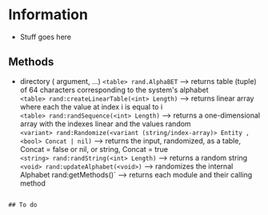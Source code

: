 # Information
- Stuff goes here

## Methods
- <return type> directory (<argument type> argument, ...)
`<table> rand.AlphaBET`   --> returns table (tuple) of 64 characters corresponding to the system's alphabet      
`<table> rand:createLinearTable(<int> Length)`  --> returns linear array where each the value at index i is equal to i   
`<table> rand:randSequence(<int> Length)`   --> returns a one-dimensional array with the indexes linear and the values random      
`<variant> rand:Randomize(<variant (string/index-array)> Entity , <bool> Concat | nil)` --> returns the input, randomized, as a table, Concat = false or nil, or string, Concat = true   
`<string> rand:randString(<int> Length)`   --> returns a random string
`<void> rand:updateAlphabet(<void>)`    --> randomizes the internal Alphabet
<void> rand:getMethods(<void>)`     --> returns each module and their calling method
```

## To do
